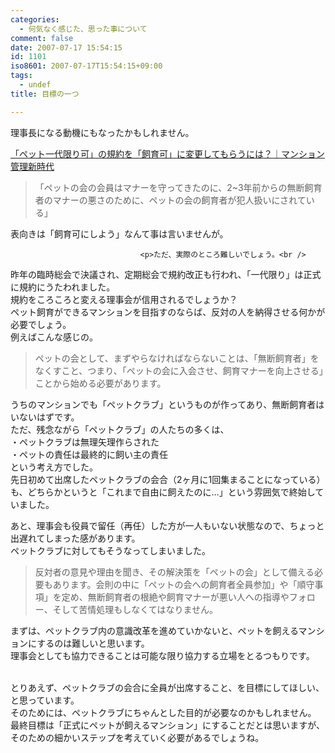```yaml
---
categories:
  - 何気なく感じた、思った事について
comment: false
date: 2007-07-17 15:54:15
id: 1101
iso8601: 2007-07-17T15:54:15+09:00
tags:
  - undef
title: 目標の一つ

---
```


<div class="entry-body">
                                 <p>理事長になる動機にもなったかもしれません。</p>

<p><a title="「ペット一代限り可」の規約を「飼育可」に変更してもらうには？｜マンション管理新時代" href="http://kenplatz.nikkeibp.co.jp/article/mansion/20070515/507586/">「ペット一代限り可」の規約を「飼育可」に変更してもらうには？｜マンション管理新時代</a><br /></p><blockquote>「ペットの会の会員はマナーを守ってきたのに、2~3年前からの無断飼育者のマナーの悪さのために、ペットの会の飼育者が犯人扱いにされている」</blockquote>

<p>表向きは「飼育可にしよう」なんて事は言いませんが。<br /></p>
                              
                                 <p>ただ、実際のところ難しいでしょう。<br />
昨年の臨時総会で決議され、定期総会で規約改正も行われ、「一代限り」は正式に規約にうたわれました。<br />
規約をころころと変える理事会が信用されるでしょうか？<br />
ペット飼育ができるマンションを目指すのならば、反対の人を納得させる何かが必要でしょう。<br />
例えばこんな感じの。</p>

<blockquote>ペットの会として、まずやらなければならないことは、「無断飼育者」をなくすこと、つまり、「ペットの会に入会させ、飼育マナーを向上させる」ことから始める必要があります。</blockquote>

<p>うちのマンションでも「ペットクラブ」というものが作ってあり、無断飼育者はいないはずです。<br />
ただ、残念ながら「ペットクラブ」の人たちの多くは、<br />
・ペットクラブは無理矢理作らされた<br />
・ペットの責任は最終的に飼い主の責任<br />
という考え方でした。<br />
先日初めて出席したペットクラブの会合（2ヶ月に1回集まることになっている）も、どちらかというと「これまで自由に飼えたのに…」という雰囲気で終始していました。</p>

<p>あと、理事会も役員で留任（再任）した方が一人もいない状態なので、ちょっと出遅れてしまった感があります。<br />
ペットクラブに対してもそうなってしまいました。</p>

<blockquote>反対者の意見や理由を聞き、その解決策を「ペットの会」として備える必要もあります。会則の中に「ペットの会への飼育者全員参加」や「順守事項」を定め、無断飼育者の根絶や飼育マナーが悪い人への指導やフォロー、そして苦情処理もしなくてはなりません。</blockquote>

<p>まずは、ペットクラブ内の意識改革を進めていかないと、ペットを飼えるマンションにするのは難しいと思います。<br />
理事会としても協力できることは可能な限り協力する立場をとるつもりです。</p>

<p><br />
とりあえず、ペットクラブの会合に全員が出席すること、を目標にしてほしい、と思っています。<br />
そのためには、ペットクラブにちゃんとした目的が必要なのかもしれません。<br />
最終目標は「正式にペットが飼えるマンション」にすることだとは思いますが、そのための細かいステップを考えていく必要があるでしょうね。<br /></p>
                              </div>
    	